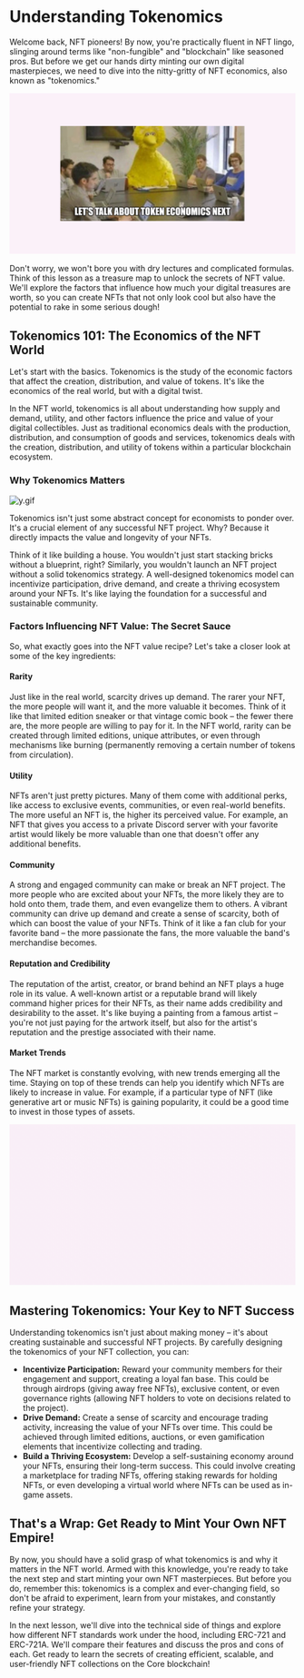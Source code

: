 # Understanding Tokenomics

Welcome back, NFT pioneers! By now, you're practically fluent in NFT lingo, slinging around terms like "non-fungible" and "blockchain" like seasoned pros. But before we get our hands dirty minting our own digital masterpieces, we need to dive into the nitty-gritty of NFT economics, also known as "tokenomics." 

![bird.png](https://github.com/0xmetaschool/Learning-Projects/blob/main/assests_for_all/Core%20C3%2010k%20NFT%20Images/Lesson%203%20Understanding%20Tokenomics/bird.webp?raw=true)

Don't worry, we won't bore you with dry lectures and complicated formulas. Think of this lesson as a treasure map to unlock the secrets of NFT value. We'll explore the factors that influence how much your digital treasures are worth, so you can create NFTs that not only look cool but also have the potential to rake in some serious dough! 

## Tokenomics 101: The Economics of the NFT World

Let's start with the basics. Tokenomics is the study of the economic factors that affect the creation, distribution, and value of tokens. It's like the economics of the real world, but with a digital twist.

In the NFT world, tokenomics is all about understanding how supply and demand, utility, and other factors influence the price and value of your digital collectibles. Just as traditional economics deals with the production, distribution, and consumption of goods and services, tokenomics deals with the creation, distribution, and utility of tokens within a particular blockchain ecosystem.

### Why Tokenomics Matters

![y.gif](https://github.com/0xmetaschool/Learning-Projects/blob/main/assests_for_all/Core%20C3%2010k%20NFT%20Images/Lesson%203%20Understanding%20Tokenomics/y.webp?raw=true)

Tokenomics isn't just some abstract concept for economists to ponder over. It's a crucial element of any successful NFT project. Why? Because it directly impacts the value and longevity of your NFTs.

Think of it like building a house. You wouldn't just start stacking bricks without a blueprint, right? Similarly, you wouldn't launch an NFT project without a solid tokenomics strategy. A well-designed tokenomics model can incentivize participation, drive demand, and create a thriving ecosystem around your NFTs. It's like laying the foundation for a successful and sustainable community.

### Factors Influencing NFT Value: The Secret Sauce

So, what exactly goes into the NFT value recipe? Let's take a closer look at some of the key ingredients:

#### Rarity

Just like in the real world, scarcity drives up demand. The rarer your NFT, the more people will want it, and the more valuable it becomes. Think of it like that limited edition sneaker or that vintage comic book – the fewer there are, the more people are willing to pay for it. In the NFT world, rarity can be created through limited editions, unique attributes, or even through mechanisms like burning (permanently removing a certain number of tokens from circulation).

#### Utility

NFTs aren't just pretty pictures. Many of them come with additional perks, like access to exclusive events, communities, or even real-world benefits. The more useful an NFT is, the higher its perceived value. For example, an NFT that gives you access to a private Discord server with your favorite artist would likely be more valuable than one that doesn't offer any additional benefits.

#### Community

A strong and engaged community can make or break an NFT project. The more people who are excited about your NFTs, the more likely they are to hold onto them, trade them, and even evangelize them to others. A vibrant community can drive up demand and create a sense of scarcity, both of which can boost the value of your NFTs. Think of it like a fan club for your favorite band – the more passionate the fans, the more valuable the band's merchandise becomes.

#### Reputation and Credibility

The reputation of the artist, creator, or brand behind an NFT plays a huge role in its value. A well-known artist or a reputable brand will likely command higher prices for their NFTs, as their name adds credibility and desirability to the asset. It's like buying a painting from a famous artist – you're not just paying for the artwork itself, but also for the artist's reputation and the prestige associated with their name.

#### Market Trends

The NFT market is constantly evolving, with new trends emerging all the time. Staying on top of these trends can help you identify which NFTs are likely to increase in value. For example, if a particular type of NFT (like generative art or music NFTs) is gaining popularity, it could be a good time to invest in those types of assets.

![features.gif](https://github.com/0xmetaschool/Learning-Projects/blob/main/assests_for_all/Core%20C3%2010k%20NFT%20Images/Lesson%203%20Understanding%20Tokenomics/features.webp?raw=true)

## Mastering Tokenomics: Your Key to NFT Success

Understanding tokenomics isn't just about making money – it's about creating sustainable and successful NFT projects. By carefully designing the tokenomics of your NFT collection, you can:

- **Incentivize Participation:** Reward your community members for their engagement and support, creating a loyal fan base. This could be through airdrops (giving away free NFTs), exclusive content, or even governance rights (allowing NFT holders to vote on decisions related to the project).
- **Drive Demand:** Create a sense of scarcity and encourage trading activity, increasing the value of your NFTs over time. This could be achieved through limited editions, auctions, or even gamification elements that incentivize collecting and trading.
- **Build a Thriving Ecosystem:** Develop a self-sustaining economy around your NFTs, ensuring their long-term success. This could involve creating a marketplace for trading NFTs, offering staking rewards for holding NFTs, or even developing a virtual world where NFTs can be used as in-game assets.

## That's a Wrap: Get Ready to Mint Your Own NFT Empire!

By now, you should have a solid grasp of what tokenomics is and why it matters in the NFT world. Armed with this knowledge, you're ready to take the next step and start minting your own NFT masterpieces. But before you do, remember this: tokenomics is a complex and ever-changing field, so don't be afraid to experiment, learn from your mistakes, and constantly refine your strategy.

In the next lesson, we'll dive into the technical side of things and explore how different NFT standards work under the hood, including ERC-721 and ERC-721A. We'll compare their features and discuss the pros and cons of each. Get ready to learn the secrets of creating efficient, scalable, and user-friendly NFT collections on the Core blockchain!
